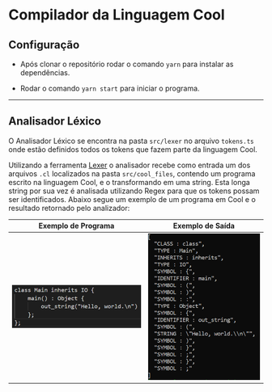 # Compilador da Linguagem Cool

## Configuração

- Após clonar o repositório rodar o comando `yarn` para instalar as dependências.

- Rodar o comando `yarn start` para iniciar o programa.

<hr>

## Analisador Léxico

O Analisador Léxico se encontra na pasta `src/lexer` no arquivo `tokens.ts` onde estão definidos todos os tokens que fazem parte da linguagem Cool.

Utilizando a ferramenta [Lexer](https://github.com/aaditmshah/lexer) o analisador recebe como entrada um dos arquivos `.cl` localizados na pasta `src/cool_files`, contendo um programa escrito na linguagem Cool, e o transformando em uma string. Esta longa string por sua vez é analisada utilizando Regex para que os tokens possam ser identificados. Abaixo segue um exemplo de um programa em Cool e o resultado retornado pelo analizador:

| Exemplo de Programa                                               | Exemplo de Saída                                   |
| ----------------------------------------------------------------- | -------------------------------------------------- |
| ![Exemplo de Programa em Cool](./docs/images/exemple_program.png) | ![Exemplo de Saída](./docs/images/out_exemple.png) |
